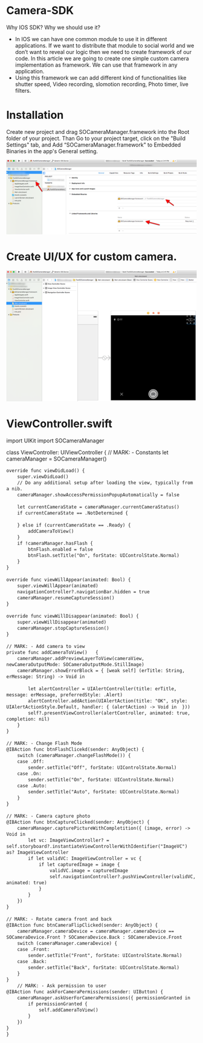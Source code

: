 # Camera-SDK

Why IOS SDK? Why we should use it?
- In IOS we can have one common module to use it in different applications. If we want to distribute that module to social world and we don’t want to reveal our logic then we need to create framework of our code. In this article we are going to create one simple custom camera implementation as framework. We can use that framework in any application. 
- Using this framework we can add different kind of functionalities like shutter speed, Video recording, slomotion recording, Photo timer, live filters. 

# Installation

Create new project and drag SOCameraManager.framework into the Root folder of your project.
Than Go to your project target, click on the "Build Settings" tab, and Add “SOCameraManager.framework" to Embedded Binaries in the app's General setting.

[![solarized dualmode](https://github.com/spaceotech/Camera-SDK/blob/master/1.png)](#features)

# Create UI/UX for custom camera.

[![solarized dualmode](https://github.com/spaceotech/Camera-SDK/blob/master/2.png)](#features)

# ViewController.swift

import UIKit
import SOCameraManager

class ViewController: UIViewController {
    // MARK: - Constants
    let cameraManager = SOCameraManager()
    
    override func viewDidLoad() {
        super.viewDidLoad()
        // Do any additional setup after loading the view, typically from a nib.
        cameraManager.showAccessPermissionPopupAutomatically = false
        
        let currentCameraState = cameraManager.currentCameraStatus()        
        if currentCameraState == .NotDetermined {
            
        } else if (currentCameraState == .Ready) {
            addCameraToView()
        }
        if !cameraManager.hasFlash {
            btnFlash.enabled = false
            btnFlash.setTitle("On", forState: UIControlState.Normal)
        }
    }
    
    override func viewWillAppear(animated: Bool) {
        super.viewWillAppear(animated)
        navigationController?.navigationBar.hidden = true
        cameraManager.resumeCaptureSession()
    }
    
    override func viewWillDisappear(animated: Bool) {
        super.viewWillDisappear(animated)
        cameraManager.stopCaptureSession()
    }
    
    // MARK: - Add camera to view 
    private func addCameraToView()   {
        cameraManager.addPreviewLayerToView(cameraView, newCameraOutputMode: SOCameraOutputMode.StillImage)
        cameraManager.showErrorBlock = { [weak self] (erTitle: String, erMessage: String) -> Void in
            
            let alertController = UIAlertController(title: erTitle, message: erMessage, preferredStyle: .Alert)
            alertController.addAction(UIAlertAction(title: "OK", style: UIAlertActionStyle.Default, handler: { (alertAction) -> Void in  }))            
            self?.presentViewController(alertController, animated: true, completion: nil)
        }
    }
    
    // MARK: - Change Flash Mode
    @IBAction func btnFlashClicekd(sender: AnyObject) {        
        switch (cameraManager.changeFlashMode()) {
        case .Off:
            sender.setTitle("Off", forState: UIControlState.Normal)
        case .On:
            sender.setTitle("On", forState: UIControlState.Normal)
        case .Auto:
            sender.setTitle("Auto", forState: UIControlState.Normal)
        }
    }
    
    // MARK: - Camera capture photo
    @IBAction func btnCaptureClicked(sender: AnyObject) {
        cameraManager.capturePictureWithCompletition({ (image, error) -> Void in
            let vc: ImageViewController? = self.storyboard?.instantiateViewControllerWithIdentifier("ImageVC") as? ImageViewController
            if let validVC: ImageViewController = vc {
                if let capturedImage = image {
                    validVC.image = capturedImage
                    self.navigationController?.pushViewController(validVC, animated: true)
                }
            }
        })
    }
    
    // MARK: - Rotate camera front and back 
    @IBAction func btnCameraFlipClicked(sender: AnyObject) {
        cameraManager.cameraDevice = cameraManager.cameraDevice == SOCameraDevice.Front ? SOCameraDevice.Back : SOCameraDevice.Front
        switch (cameraManager.cameraDevice) {
        case .Front:
            sender.setTitle("Front", forState: UIControlState.Normal)
        case .Back:
            sender.setTitle("Back", forState: UIControlState.Normal)
        }
    }
        // MARK: - Ask permission to user 
    @IBAction func askForCameraPermissions(sender: UIButton) {
        cameraManager.askUserForCameraPermissions({ permissionGranted in
            if permissionGranted {
                self.addCameraToView()
            }
        })
    }
    }



